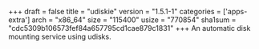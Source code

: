 +++
draft = false
title = "udiskie"
version = "1.5.1-1"
categories = ['apps-extra']
arch = "x86_64"
size = "115400"
usize = "770854"
sha1sum = "cdc5309b106573fef84a657795cd1cae879c1831"
+++
An automatic disk mounting service using udisks.